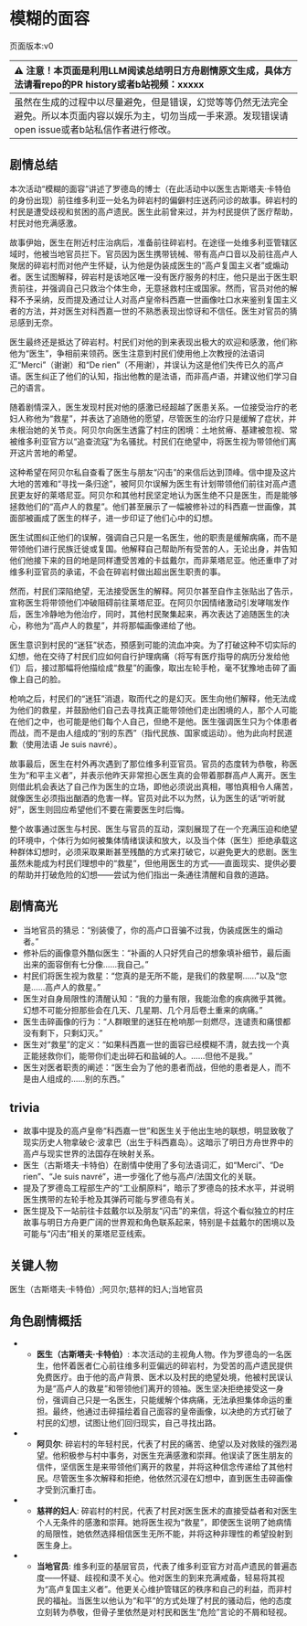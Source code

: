 # 模糊的面容
页面版本:v0
 

| :warning: 注意！本页面是利用LLM阅读总结明日方舟剧情原文生成，具体方法请看repo的PR history或者b站视频：xxxxx           |
|:----------------------------|
| 虽然在生成的过程中以尽量避免，但是错误，幻觉等等仍然无法完全避免。所以本页面内容以娱乐为主，切勿当成一手来源。发现错误请open issue或者b站私信作者进行修改。|



## 剧情总结
本次活动“模糊的面容”讲述了罗德岛的博士（在此活动中以医生古斯塔夫·卡特伯的身份出现）前往维多利亚一处名为碎岩村的偏僻村庄送药问诊的故事。碎岩村的村民是遭受歧视和贫困的高卢遗民。医生此前曾来过，并为村民提供了医疗帮助，村民对他充满感激。

故事伊始，医生在附近村庄治病后，准备前往碎岩村。在途径一处维多利亚管辖区域时，他被当地官员拦下。官员因为医生携带铳械、带有高卢口音以及前往高卢人聚居的碎岩村而对他产生怀疑，认为他是伪装成医生的“高卢复国主义者”或煽动者。医生试图解释，碎岩村是该地区唯一没有医疗服务的村庄，他只是出于医生职责前往，并强调自己只救治个体生命，无意拯救村庄或国家。然而，官员对他的解释不予采纳，反而提及通过让人对高卢皇帝科西嘉一世画像吐口水来鉴别复国主义者的方法，并对医生对科西嘉一世的不熟悉表现出惊讶和不信任。医生对官员的猜忌感到无奈。

医生最终还是抵达了碎岩村。村民们对他的到来表现出极大的欢迎和感激，他们称他为“医生”，争相前来领药。医生注意到村民们使用他上次教授的法语词汇“Merci”（谢谢）和“De rien”（不用谢），并误认为这是他们失传已久的高卢语。医生纠正了他们的认知，指出他教的是法语，而非高卢语，并建议他们学习自己的语言。

随着剧情深入，医生发现村民对他的感激已经超越了医患关系。一位接受治疗的老妇人称他为“救星”，并表达了追随他的愿望，尽管医生的治疗只是缓解了症状，并未根治她的关节炎。阿贝尔向医生透露了村庄的困境：土地贫瘠、基建被忽视、常被维多利亚官方以“追查流寇”为名骚扰。村民们在绝望中，将医生视为带领他们离开这片苦地的希望。

这种希望在阿贝尔私自查看了医生与朋友“闪击”的来信后达到顶峰。信中提及这片大地的苦难和“寻找一条归途”，被阿贝尔误解为医生有计划带领他们前往对高卢遗民更友好的莱塔尼亚。阿贝尔和其他村民坚定地认为医生绝不只是医生，而是能够拯救他们的“高卢人的救星”。他们甚至展示了一幅被修补过的科西嘉一世画像，其面部被画成了医生的样子，进一步印证了他们心中的幻想。

医生试图纠正他们的误解，强调自己只是一名医生，他的职责是缓解病痛，而不是带领他们进行民族迁徙或复国。他解释自己帮助所有受苦的人，无论出身，并告知他们他接下来的目的地是同样遭受苦难的卡兹戴尔，而非莱塔尼亚。他还重申了对维多利亚官员的承诺，不会在碎岩村做出超出医生职责的事。

然而，村民们深陷绝望，无法接受医生的解释。阿贝尔甚至自作主张贴出了告示，宣称医生将带领他们冲破阻碍前往莱塔尼亚。在阿贝尔因情绪激动引发哮喘发作后，医生冷静地为他治疗，同时，其他村民聚集起来，再次表达了追随医生的决心，称他为“高卢人的救星”，并将那幅画像递给了他。

医生意识到村民的“迷狂”状态，预感到可能的流血冲突。为了打破这种不切实际的幻想，他在交待了村民们应如何自行护理病痛（将写有医疗指导的病历分发给他们）后，接过那幅将他描绘成“救星”的画像，取出左轮手枪，毫不犹豫地击碎了画像上自己的脸。

枪响之后，村民们的“迷狂”消退，取而代之的是幻灭。医生向他们解释，他无法成为他们的救星，并鼓励他们自己去寻找真正能带领他们走出困境的人，那个人可能在他们之中，也可能是他们每个人自己，但绝不是他。医生强调医生只为个体患者而战，而不是由人组成的“别的东西”（指代民族、国家或运动）。他为此向村民道歉（使用法语 Je suis navré）。

故事最后，医生在村外再次遇到了那位维多利亚官员。官员的态度转为恭敬，称医生为“和平主义者”，并表示他昨天非常担心医生真的会带着那群高卢人离开。医生则借此机会表达了自己作为医生的立场，即他必须说出真相，哪怕真相令人痛苦，就像医生必须指出酗酒的危害一样。官员对此不以为然，认为医生的话“听听就好”，医生则回应希望他们不要在需要医生时后悔。

整个故事通过医生与村民、医生与官员的互动，深刻展现了在一个充满压迫和绝望的环境中，个体行为如何被集体情绪误读和放大，以及当个体（医生）拒绝承载这种群体幻想时，必须采取果断甚至残酷的方式来打破它，以避免更大的悲剧。医生虽然未能成为村民们理想中的“救星”，但他用医生的方式——直面现实、提供必要的帮助并打破危险的幻想——尝试为他们指出一条通往清醒和自救的道路。
## 剧情高光
- 当地官员的猜忌：“别装傻了，你的高卢口音骗不过我，伪装成医生的煽动者。”
- 修补后的画像意外酷似医生：“补画的人只好凭自己的想象填补细节，最后画出来的面容倒有七分像......我自己。”
- 村民们将医生视为救星：“您真的是无所不能，是我们的救星啊......”以及“您是......高卢人的救星。”
- 医生对自身局限性的清醒认知：“我的力量有限，我能治愈的疾病微乎其微。幻想不可能分担那些会在几天、几星期、几个月后卷土重来的病痛。”
- 医生击碎画像的行为：“人群眼里的迷狂在枪响那一刻燃尽，连谴责和痛恨都没有剩下，只剩幻灭。”
- 医生对“救星”的定义：“如果科西嘉一世的面容已经模糊不清，就去找一个真正能拯救你们，能带你们走出碎石和盐碱的人。......但他不是我。”
- 医生对医者职责的阐述：“医生会为了他的患者而战，但他的患者是人，而不是由人组成的......别的东西。”
## trivia
- 故事中提及的高卢皇帝“科西嘉一世”和医生关于他出生地的联想，明显致敬了现实历史人物拿破仑·波拿巴（出生于科西嘉岛）。这暗示了明日方舟世界中的高卢与现实世界的法国存在映射关系。
- 医生（古斯塔夫·卡特伯）在剧情中使用了多句法语词汇，如“Merci”、“De rien”、“Je suis navré”，进一步强化了他与高卢/法国文化的关联。
- 提及了罗德岛工程部生产的“工业酮原料”，暗示了罗德岛的技术水平，并说明医生携带的左轮手枪及其弹药可能与罗德岛有关。
- 医生提及下一站前往卡兹戴尔以及朋友“闪击”的来信，将这个看似独立的村庄故事与明日方舟更广阔的世界观和角色联系起来，特别是卡兹戴尔的困境以及可能与“闪击”相关的莱塔尼亚线索。
## 关键人物
医生（古斯塔夫·卡特伯）;阿贝尔;慈祥的妇人;当地官员
## 角色剧情概括
-   - **医生（古斯塔夫·卡特伯）**: 本次活动的主视角人物。作为罗德岛的一名医生，他怀着医者仁心前往维多利亚偏远的碎岩村，为受苦的高卢遗民提供免费医疗。由于他的高卢背景、医术以及村民的绝望处境，他被村民误认为是“高卢人的救星”和带领他们离开的领袖。医生坚决拒绝接受这一身份，强调自己只是一名医生，只能缓解个体病痛，无法承担集体命运的重担。最终，他通过击碎描绘着自己面容的皇帝画像，以决绝的方式打破了村民的幻想，试图让他们回归现实，自己寻找出路。
-   - **阿贝尔**: 碎岩村的年轻村民，代表了村民的痛苦、绝望以及对救赎的强烈渴望。他积极参与村中事务，对医生充满感激和崇拜。他误读了医生朋友的信件，坚信医生是来带领他们离开的救星，并将这种信念传递给了其他村民。尽管医生多次解释和拒绝，他依然沉浸在幻想中，直到医生击碎画像才受到沉重打击。
-   - **慈祥的妇人**: 碎岩村的村民，代表了村民对医生医术的直接受益者和对医生个人无条件的感激和崇拜。她将医生视为“救星”，即使医生说明了她病情的局限性，她依然选择相信医生无所不能，并将这种非理性的希望投射到医生身上。
-   - **当地官员**: 维多利亚的基层官员，代表了维多利亚官方对高卢遗民的普遍态度——怀疑、歧视和漠不关心。他对医生的到来充满戒备，轻易将其视为“高卢复国主义者”。他更关心维护管辖区的秩序和自己的利益，而非村民的福祉。当医生以他认为“和平”的方式处理了村民的骚动后，他的态度立刻转为恭敬，但骨子里依然是对村民和医生“危险”言论的不屑和轻视。
